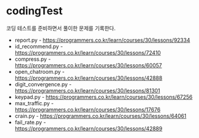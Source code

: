 # codingTest

코딩 테스트를 준비하면서 풀이한 문제를 기록한다.
* report.py - https://programmers.co.kr/learn/courses/30/lessons/92334
* id_recommend.py - https://programmers.co.kr/learn/courses/30/lessons/72410
* compress.py - https://programmers.co.kr/learn/courses/30/lessons/60057
* open_chatroom.py - https://programmers.co.kr/learn/courses/30/lessons/42888
* digit_convergence.py - https://programmers.co.kr/learn/courses/30/lessons/81301
* keypad.py - https://programmers.co.kr/learn/courses/30/lessons/67256
* max_traffic.py - https://programmers.co.kr/learn/courses/30/lessons/17676
* crain.py - https://programmers.co.kr/learn/courses/30/lessons/64061
* fail_rate.py - https://programmers.co.kr/learn/courses/30/lessons/42889
